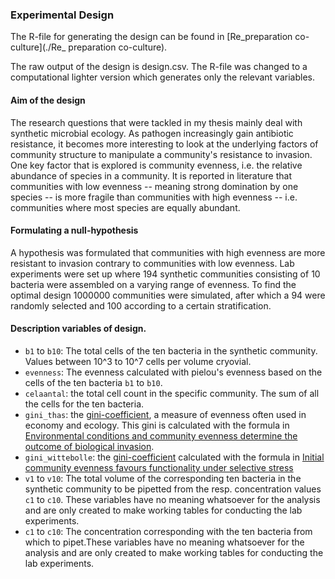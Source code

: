 ### Experimental Design
The R-file for generating the design can be found in [Re_preparation co-culture](./Re_ preparation co-culture). 

The raw output of the design is design.csv. The R-file was changed to a computational lighter version which generates only the relevant variables. 

#### Aim of the design

The research questions that were tackled in my thesis mainly deal with synthetic microbial ecology. As pathogen increasingly gain antibiotic resistance, it becomes more interesting to look at the underlying factors of community structure to manipulate a community's resistance to invasion. One key factor that is explored is community evenness, i.e. the relative abundance of species in a community. It is reported in literature that communities with low evenness -- meaning strong domination by one species -- is more fragile than communities with high evenness -- i.e. communities where most species are equally abundant. 

#### Formulating a null-hypothesis

A hypothesis was formulated that communities with high evenness are more resistant to invasion contrary to communities with low evenness. Lab experiments were set up where 194 synthetic communities consisting of 10 bacteria were assembled on a varying range of evenness. To find the optimal design 1000000 communities were simulated, after which a 94 were randomly selected and 100 according to a certain stratification. 

#### Description variables of design.
* ```b1``` to ```b10```: The total cells of the ten bacteria in the synthetic community. Values between 10^3 to 10^7 cells per volume cryovial. 
* ```evenness```: The evenness calculated with pielou's evenness based on the cells of the ten bacteria ```b1``` to ```b10```. 
* ```celaantal```: the total cell count in the specific community. The sum of all the cells for the ten bacteria. 
* ```gini_thas```:  the [gini-coefficient](https://en.wikipedia.org/wiki/Gini_coefficient), a measure of evenness often used in economy and ecology. This gini is calculated with the formula in [Environmental conditions and community evenness determine the outcome of biological invasion](http://www.nature.com/ncomms/journal/v4/n1/full/ncomms2392.html).
* ```gini_wittebolle```: the [gini-coefficient](https://en.wikipedia.org/wiki/Gini_coefficient) calculated with the formula in [Initial community evenness favours functionality under selective stress](users.ugent.be/~wverstra/research/Labmet%20publicatie%20922%20Wittebolle%20...%20Nature%20458,%20623-626.pdf)
* ```v1``` to ```v10```: The total volume of the corresponding ten bacteria in the synthetic community to be pipetted from the resp. concentration values ```c1``` to ```c10```. These variables have no meaning whatsoever for the analysis and are only created to make working tables for conducting the lab experiments. 
* ```c1``` to ```c10```: The concentration corresponding with the ten bacteria from which to pipet.These variables have no meaning whatsoever for the analysis and are only created to make working tables for conducting the lab experiments.


